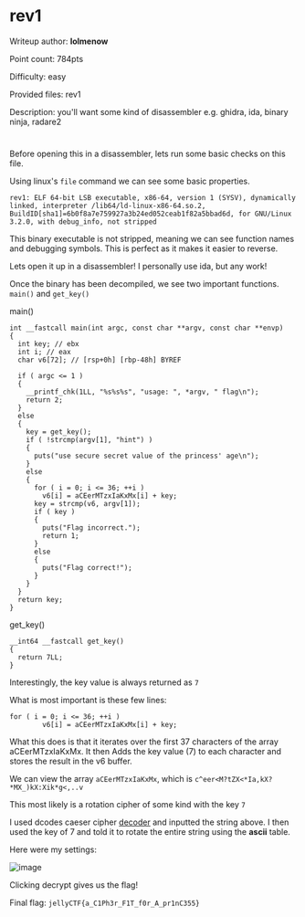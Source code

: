 # rev1
Writeup author: **lolmenow**

Point count: 784pts

Difficulty: easy

Provided files: rev1

Description: you'll want some kind of disassembler e.g. ghidra, ida, binary ninja, radare2
# 

Before opening this in a disassembler, lets run some basic checks on this file.

Using linux's `file` command we can see some basic properties. 

```
rev1: ELF 64-bit LSB executable, x86-64, version 1 (SYSV), dynamically linked, interpreter /lib64/ld-linux-x86-64.so.2, BuildID[sha1]=6b0f8a7e759927a3b24ed052ceab1f82a5bbad6d, for GNU/Linux 3.2.0, with debug_info, not stripped
```

This binary executable is not stripped, meaning we can see function names and debugging symbols. This is perfect as it makes it easier to reverse.

Lets open it up in a disassembler! I personally use ida, but any work!

Once the binary has been decompiled, we see two important functions. `main()` and `get_key()`

main()

```
int __fastcall main(int argc, const char **argv, const char **envp)
{
  int key; // ebx
  int i; // eax
  char v6[72]; // [rsp+0h] [rbp-48h] BYREF

  if ( argc <= 1 )
  {
    __printf_chk(1LL, "%s%s%s", "usage: ", *argv, " flag\n");
    return 2;
  }
  else
  {
    key = get_key();
    if ( !strcmp(argv[1], "hint") )
    {
      puts("use secure secret value of the princess' age\n");
    }
    else
    {
      for ( i = 0; i <= 36; ++i )
        v6[i] = aCEerMTzxIaKxMx[i] + key;
      key = strcmp(v6, argv[1]);
      if ( key )
      {
        puts("Flag incorrect.");
        return 1;
      }
      else
      {
        puts("Flag correct!");
      }
    }
  }
  return key;
}
```

get_key()

```
__int64 __fastcall get_key()
{
  return 7LL;
}
```

Interestingly, the key value is always returned as `7`

What is most important is these few lines:

```
for ( i = 0; i <= 36; ++i )
        v6[i] = aCEerMTzxIaKxMx[i] + key;
```

What this does is that it iterates over the first 37 characters of the array aCEerMTzxIaKxMx. It then Adds the key value (7) to each character and stores the result in the v6 buffer.

We can view the array `aCEerMTzxIaKxMx`, which is `c^eer<M?tZX<*Ia,kX?*MX_)kX:Xik*g<,..v`

This most likely is a rotation cipher of some kind with the key `7`

I used dcodes caeser cipher [decoder](https://www.dcode.fr/caesar-cipher) and inputted the string above. I then used the key of 7 and told it to rotate the entire string using the **ascii** table.

Here were my settings:

![image](https://github.com/sa1181405/pbchocolate-private-writeups/assets/170969470/1bf47e49-d23f-45e7-96e5-a20d86f7c09f)

Clicking decrypt gives us the flag!

Final flag: `jellyCTF{a_C1Ph3r_F1T_f0r_A_pr1nC355}`



